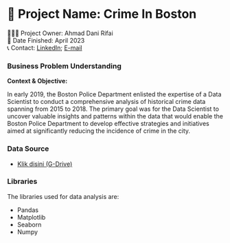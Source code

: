 # 🚩 Project Name: Crime In Boston

🙋🏻‍♂️ Project Owner: Ahmad Dani Rifai  
🏁 Date Finished: April 2023  
📞 Contact: [LinkedIn](https://www.linkedin.com/in/ahmad-dhani-0b8b6a22b/); [E-mail](adhani866@gmail.com)

### **Business Problem Understanding**

**Context & Objective:**

In early 2019, the Boston Police Department enlisted the expertise of a Data Scientist to conduct a comprehensive analysis of historical crime data spanning from 2015 to 2018. The primary goal was for the Data Scientist to uncover valuable insights and patterns within the data that would enable the Boston Police Department to develop effective strategies and initiatives aimed at significantly reducing the incidence of crime in the city.

### **Data Source**

- [Klik disini (G-Drive)](https://www.kaggle.com/datasets/AnalyzeBoston/crimes-in-boston)

### **Libraries**

The libraries used for data analysis are:

- Pandas
- Matplotlib
- Seaborn
- Numpy
